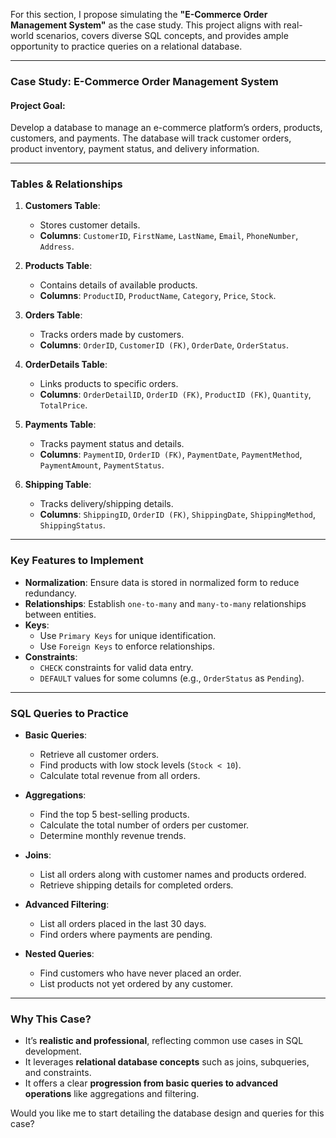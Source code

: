 For this section, I propose simulating the **"E-Commerce Order Management System"** as the case study. This project aligns with real-world scenarios, covers diverse SQL concepts, and provides ample opportunity to practice queries on a relational database.

---

### **Case Study: E-Commerce Order Management System**

#### **Project Goal:**

Develop a database to manage an e-commerce platform’s orders, products, customers, and payments. The database will track customer orders, product inventory, payment status, and delivery information.

---

### **Tables & Relationships**

1. **Customers Table**:

   - Stores customer details.
   - **Columns**: `CustomerID`, `FirstName`, `LastName`, `Email`, `PhoneNumber`, `Address`.

2. **Products Table**:

   - Contains details of available products.
   - **Columns**: `ProductID`, `ProductName`, `Category`, `Price`, `Stock`.

3. **Orders Table**:

   - Tracks orders made by customers.
   - **Columns**: `OrderID`, `CustomerID (FK)`, `OrderDate`, `OrderStatus`.

4. **OrderDetails Table**:

   - Links products to specific orders.
   - **Columns**: `OrderDetailID`, `OrderID (FK)`, `ProductID (FK)`, `Quantity`, `TotalPrice`.

5. **Payments Table**:

   - Tracks payment status and details.
   - **Columns**: `PaymentID`, `OrderID (FK)`, `PaymentDate`, `PaymentMethod`, `PaymentAmount`, `PaymentStatus`.

6. **Shipping Table**:
   - Tracks delivery/shipping details.
   - **Columns**: `ShippingID`, `OrderID (FK)`, `ShippingDate`, `ShippingMethod`, `ShippingStatus`.

---

### **Key Features to Implement**

- **Normalization**: Ensure data is stored in normalized form to reduce redundancy.
- **Relationships**: Establish `one-to-many` and `many-to-many` relationships between entities.
- **Keys**:
  - Use `Primary Keys` for unique identification.
  - Use `Foreign Keys` to enforce relationships.
- **Constraints**:
  - `CHECK` constraints for valid data entry.
  - `DEFAULT` values for some columns (e.g., `OrderStatus` as `Pending`).

---

### **SQL Queries to Practice**

- **Basic Queries**:

  - Retrieve all customer orders.
  - Find products with low stock levels (`Stock < 10`).
  - Calculate total revenue from all orders.

- **Aggregations**:

  - Find the top 5 best-selling products.
  - Calculate the total number of orders per customer.
  - Determine monthly revenue trends.

- **Joins**:

  - List all orders along with customer names and products ordered.
  - Retrieve shipping details for completed orders.

- **Advanced Filtering**:

  - List all orders placed in the last 30 days.
  - Find orders where payments are pending.

- **Nested Queries**:
  - Find customers who have never placed an order.
  - List products not yet ordered by any customer.

---

### **Why This Case?**

- It’s **realistic and professional**, reflecting common use cases in SQL development.
- It leverages **relational database concepts** such as joins, subqueries, and constraints.
- It offers a clear **progression from basic queries to advanced operations** like aggregations and filtering.

Would you like me to start detailing the database design and queries for this case?
